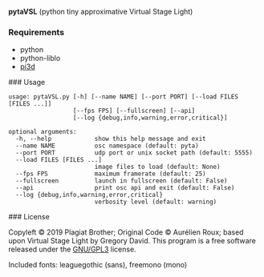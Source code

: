 **pytaVSL** (python tiny approximative Virtual Stage Light)


### Requirements

- python
- python-liblo
- [pi3d](http://pi3d.github.io)


### Usage

```
usage: pytaVSL.py [-h] [--name NAME] [--port PORT] [--load FILES [FILES ...]]
                  [--fps FPS] [--fullscreen] [--api]
                  [--log {debug,info,warning,error,critical}]

optional arguments:
  -h, --help            show this help message and exit
  --name NAME           osc namespace (default: pyta)
  --port PORT           udp port or unix socket path (default: 5555)
  --load FILES [FILES ...]
                        image files to load (default: None)
  --fps FPS             maximum framerate (default: 25)
  --fullscreen          launch in fullscreen (default: False)
  --api                 print osc api and exit (default: False)
  --log {debug,info,warning,error,critical}
                        verbosity level (default: warning)
```

### License

Copyleft © 2019 Plagiat Brother; Original Code © Aurélien Roux; based upon Virtual Stage Light by Gregory David.
This program is a free software released under the [GNU/GPL3](https://github.com/PlagiatBros/pytaVSL/blob/master/LICENSE) license.

Included fonts: leaguegothic (sans), freemono (mono)
